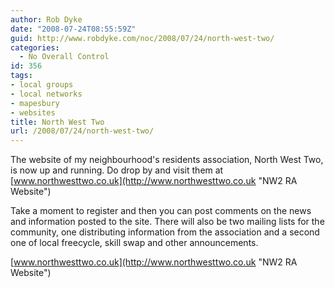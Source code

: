 ```yaml
---
author: Rob Dyke
date: "2008-07-24T08:55:59Z"
guid: http://www.robdyke.com/noc/2008/07/24/north-west-two/
categories:
  - No Overall Control
id: 356
tags:
- local groups
- local networks
- mapesbury
- websites
title: North West Two
url: /2008/07/24/north-west-two/
---
```

The website of my neighbourhood's residents association, North West Two, is now up and running. Do drop by and visit them at [www.northwesttwo.co.uk](http://www.northwesttwo.co.uk "NW2 RA Website")

Take a moment to register and then you can post comments on the news and information posted to the site. There will also be two mailing lists for the community, one distributing information from the association and a second one of local freecycle, skill swap and other announcements.

[www.northwesttwo.co.uk](http://www.northwesttwo.co.uk "NW2 RA Website")